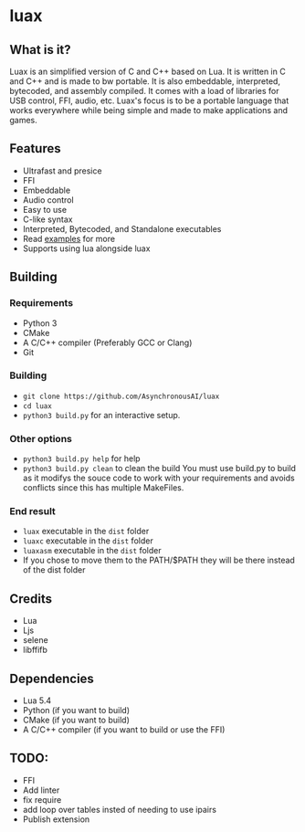 # luax
## What is it?
Luax is an simplified version of C and C++ based on Lua. It is written in C and C++ and is made to bw portable. It is also embeddable, interpreted, bytecoded, and assembly compiled. It comes with a load of libraries for USB 
control, FFI, audio, etc. Luax's focus is to be a portable language that works everywhere while being simple
and made to make applications and games.

## Features
- Ultrafast and presice 
- FFI
- Embeddable
- Audio control
- Easy to use
- C-like syntax
- Interpreted, Bytecoded, and Standalone executables
- Read [examples](/Examples.md) for more
- Supports using lua alongside luax
## Building
### Requirements
- Python 3
- CMake
- A C/C++ compiler (Preferably GCC or Clang)
- Git
### Building
- `git clone https://github.com/AsynchronousAI/luax`
- `cd luax`
- `python3 build.py` for an interactive setup. 
### Other options
- `python3 build.py help` for help
- `python3 build.py clean` to clean the build
You must use build.py to build as it modifys the souce code to work with your requirements and avoids conflicts since this has multiple MakeFiles. 
### End result
- `luax` executable in the `dist` folder
- `luaxc` executable in the `dist` folder
- `luaxasm` executable in the `dist` folder
- If you chose to move them to the PATH/$PATH they will be there instead of the dist folder
## Credits
- Lua
- Ljs
- selene
- libffifb
## Dependencies
- Lua 5.4
- Python (if you want to build)
- CMake (if you want to build)
- A C/C++ compiler (if you want to build or use the FFI)

## TODO:
- FFI
- Add linter
- fix require
- add loop over tables insted of needing to use ipairs
- Publish extension